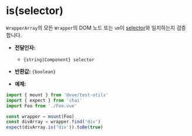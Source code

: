 # is(selector)

`WrapperArray`의 모든 `Wrapper`의 DOM 노드 또는 `vm`이 [selector](../selectors.md)와 일치하는지 검증합니다.

- **전달인자:**
  - `{string|Component} selector`

- **반환값:** `{boolean}`

- **예제:**

```js
import { mount } from '@vue/test-utils'
import { expect } from 'chai'
import Foo from './Foo.vue'

const wrapper = mount(Foo)
const divArray = wrapper.find('div')
expect(divArray.is('div')).toBe(true)
```
